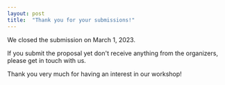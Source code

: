 ```yaml
---
layout: post
title:  "Thank you for your submissions!"
---
```


We closed the submission on March 1, 2023. 


If you submit the proposal yet don't receive anything from the organizers, please get in touch with us.

Thank you very much for having an interest in our workshop!

